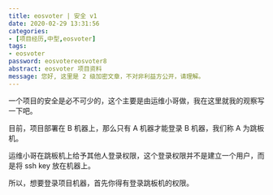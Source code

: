 ```yaml
---
title: eosvoter | 安全 v1 
date: 2020-02-29 13:31:56
categories:
- [项目经历,中型,eosvoter]
tags:
- eosvoter
password: eosvotereosvoter8
abstract: eosvoter 项目资料
message: 您好, 这里是 2 级加密文章，不对非利益方公开，请理解。
---
```

一个项目的安全是必不可少的，这个主要是由运维小哥做，我在这里就我的观察写一下吧。

<!-- more -->

目前，项目部署在 B 机器上，那么只有 A 机器才能登录 B 机器，我们称 A 为跳板机。

运维小哥在跳板机上给予其他人登录权限，这个登录权限并不是建立一个用户，而是将 ssh key 放在机器上。

所以，想要登录项目机器，首先你得有登录跳板机的权限。
